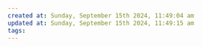 ```yaml
---
created at: Sunday, September 15th 2024, 11:49:04 am
updated at: Sunday, September 15th 2024, 11:49:15 am
tags: 
---
```

